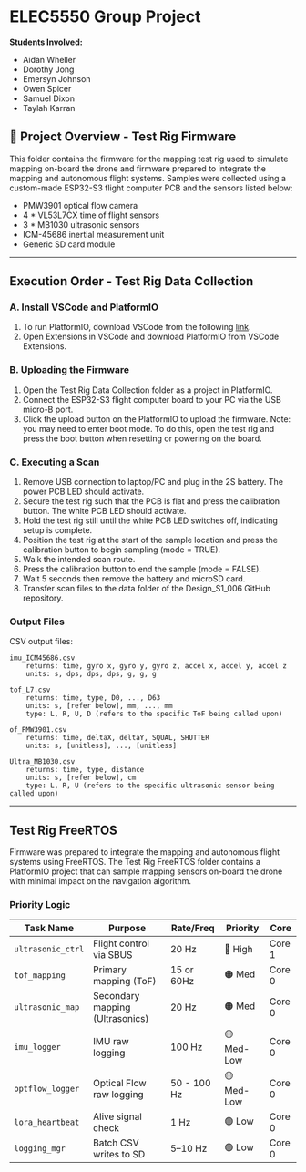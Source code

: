 # ELEC5550 Group Project

**Students Involved:**
- Aidan	Wheller
- Dorothy Jong
- Emersyn Johnson
- Owen Spicer
- Samuel Dixon
- Taylah Karran

## 📁 Project Overview - Test Rig Firmware

This folder contains the firmware for the mapping test rig used to simulate mapping on-board the drone and firmware prepared to integrate the mapping and autonomous flight systems. Samples were collected using a custom-made ESP32-S3 flight computer PCB and the sensors listed below:
- PMW3901 optical flow camera
- 4 * VL53L7CX time of flight sensors
- 3 * MB1030 ultrasonic sensors
- ICM-45686 inertial measurement unit
- Generic SD card module

---
## Execution Order - Test Rig Data Collection
### **A. Install VSCode and PlatformIO**
1. To run PlatformIO, download VSCode from the following [link](https://platformio.org/platformio-ide).
1. Open Extensions in VSCode and download PlatformIO from VSCode Extensions.

### **B. Uploading the Firmware** 
1. Open the Test Rig Data Collection folder as a project in PlatformIO.
1. Connect the ESP32-S3 flight computer board to your PC via the USB micro-B port.
1. Click the upload button on the PlatformIO to upload the firmware. Note: you may need to enter boot mode. To do this, open the test rig and press the boot button when resetting or powering on the board.

### **C. Executing a Scan**
1. Remove USB connection to laptop/PC and plug in the 2S battery. The power PCB LED should activate.
1. Secure the test rig such that the PCB is flat and press the calibration button. The white PCB LED should activate.
1. Hold the test rig still until the white PCB LED switches off, indicating setup is complete.
1. Position the test rig at the start of the sample location and press the calibration button to begin sampling (mode = TRUE).
1. Walk the intended scan route.
1. Press the calibration button to end the sample (mode = FALSE).
1. Wait 5 seconds then remove the battery and microSD card.
1. Transfer scan files to the data folder of the Design_S1_006 GitHub repository.

### **Output Files**
CSV output files:

    imu_ICM45686.csv
        returns: time, gyro x, gyro y, gyro z, accel x, accel y, accel z
        units: s, dps, dps, dps, g, g, g

    tof_L7.csv
        returns: time, type, D0, ..., D63
        units: s, [refer below], mm, ..., mm
        type: L, R, U, D (refers to the specific ToF being called upon)

    of_PMW3901.csv
        returns: time, deltaX, deltaY, SQUAL, SHUTTER
        units: s, [unitless], ..., [unitless]

    Ultra_MB1030.csv
        returns: time, type, distance
        units: s, [refer below], cm
        type: L, R, U (refers to the specific ultrasonic sensor being called upon)

---
## Test Rig FreeRTOS

Firmware was prepared to integrate the mapping and autonomous flight systems using FreeRTOS. The Test Rig FreeRTOS folder contains a PlatformIO project that can sample mapping sensors on-board the drone with minimal impact on the navigation algorithm.

### **Priority Logic**

| Task Name         | Purpose                         | Rate/Freq   | Priority   | Core   |
| ----------------- | ------------------------------- | ---------   | ---------- | ------ |
| `ultrasonic_ctrl` | Flight control via SBUS         | 20 Hz       | 🔴 High    | Core 1 |
| `tof_mapping`     | Primary mapping (ToF)           | 15 or 60Hz  | 🟠 Med     | Core 0 |
| `ultrasonic_map`  | Secondary mapping (Ultrasonics) | 20 Hz       | 🟠 Med     | Core 0 |
| `imu_logger`      | IMU raw logging                 | 100 Hz      | 🟡 Med-Low | Core 0 |
| `optflow_logger`  | Optical Flow raw logging        | 50 - 100 Hz | 🟡 Med-Low | Core 0 |
| `lora_heartbeat`  | Alive signal check              | 1 Hz        | 🟢 Low     | Core 0 |
| `logging_mgr`     | Batch CSV writes to SD          | 5–10 Hz     | 🟢 Low     | Core 0 |
